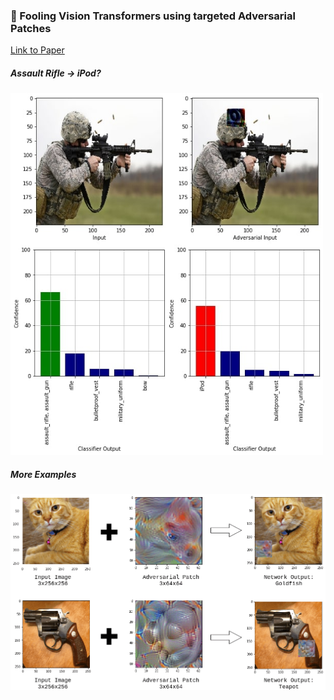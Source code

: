 ### :robot: Fooling Vision Transformers using targeted Adversarial Patches

[Link to Paper](https://arxiv.org/pdf/1712.09665.pdf)

##### Assault Rifle -> iPod? 

<img src=/media/assault-rifle-ipod-vis-transformer.jpg width=500>

##### More Examples
<img src=/media/cat_gun_attack_compressed.png width=600>

